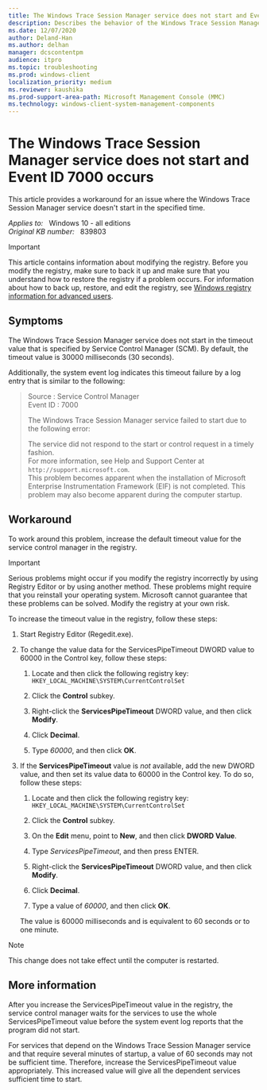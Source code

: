 ```yaml
---
title: The Windows Trace Session Manager service does not start and Event ID 7000 occurs
description: Describes the behavior of the Windows Trace Session Manager service not starting in the specified time. You can work around this problem by extending the default timeout value in the registry.
ms.date: 12/07/2020
author: Deland-Han
ms.author: delhan
manager: dcscontentpm
audience: itpro
ms.topic: troubleshooting
ms.prod: windows-client
localization_priority: medium
ms.reviewer: kaushika
ms.prod-support-area-path: Microsoft Management Console (MMC)
ms.technology: windows-client-system-management-components
---
```

# The Windows Trace Session Manager service does not start and Event ID 7000 occurs

This article provides a workaround for an issue where the Windows Trace Session Manager service doesn't start in the specified time.

_Applies to:_ &nbsp; Windows 10 - all editions  
_Original KB number:_ &nbsp; 839803

> [!IMPORTANT]
> This article contains information about modifying the registry. Before you modify the registry, make sure to back it up and make sure that you understand how to restore the registry if a problem occurs. For information about how to back up, restore, and edit the registry, see [Windows registry information for advanced users](/troubleshoot/windows-server/performance/windows-registry-advanced-users).

## Symptoms

The Windows Trace Session Manager service does not start in the timeout value that is specified by Service Control Manager (SCM). By default, the timeout value is 30000 milliseconds (30 seconds).

Additionally, the system event log indicates this timeout failure by a log entry that is similar to the following:

> Source : Service Control Manager  
Event ID : 7000
>
> The Windows Trace Session Manager service failed to start due to the following error:
>
> The service did not respond to the start or control request in a timely fashion.  
For more information, see Help and Support Center at `http://support.microsoft.com`.  
This problem becomes apparent when the installation of Microsoft Enterprise Instrumentation Framework (EIF) is not completed. This problem may also become apparent during the computer startup.

## Workaround

To work around this problem, increase the default timeout value for the service control manager in the registry.

> [!IMPORTANT]
> Serious problems might occur if you modify the registry incorrectly by using Registry Editor or by using another method. These problems might require that you reinstall your operating system. Microsoft cannot guarantee that these problems can be solved. Modify the registry at your own risk.

To increase the timeout value in the registry, follow these steps:

1. Start Registry Editor (Regedit.exe).

2. To change the value data for the ServicesPipeTimeout DWORD value to 60000 in the Control key, follow these steps:

    1. Locate and then click the following registry key:     `HKEY_LOCAL_MACHINE\SYSTEM\CurrentControlSet`

    2. Click the **Control** subkey.
    3. Right-click the **ServicesPipeTimeout** DWORD value, and then click **Modify**.
    4. Click **Decimal**.
    5. Type *60000*, and then click **OK**.

3. If the **ServicesPipeTimeout** value is *not* available, add the new DWORD value, and then set its value data to 60000 in the Control key. To do so, follow these steps:

    1. Locate and then click the following registry key: `HKEY_LOCAL_MACHINE\SYSTEM\CurrentControlSet`

    2. Click the **Control** subkey.
    3. On the **Edit** menu, point to **New**, and then click **DWORD Value**.
    4. Type *ServicesPipeTimeout*, and then press ENTER.
    5. Right-click the **ServicesPipeTimeout** DWORD value, and then click **Modify**.
    6. Click **Decimal**.
    7. Type a value of *60000*, and then click **OK**.

    The value is 60000 milliseconds and is equivalent to 60 seconds or to one minute.

> [!NOTE]
> This change does not take effect until the computer is restarted.

## More information

After you increase the ServicesPipeTimeout value in the registry, the service control manager waits for the services to use the whole ServicesPipeTimeout value before the system event log reports that the program did not start.

For services that depend on the Windows Trace Session Manager service and that require several minutes of startup, a value of 60 seconds may not be sufficient time. Therefore, increase the ServicesPipeTimeout value appropriately. This increased value will give all the dependent services sufficient time to start.
